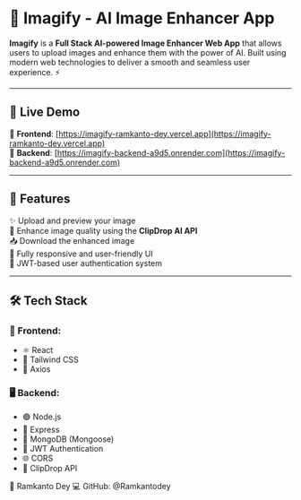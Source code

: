 # 🌟 Imagify - AI Image Enhancer App

**Imagify** is a **Full Stack AI-powered Image Enhancer Web App** that allows users to upload images and enhance them with the power of AI. Built using modern web technologies to deliver a smooth and seamless user experience. ⚡

---

## 🚀 Live Demo

🔗 **Frontend**: [https://imagify-ramkanto-dey.vercel.app](https://imagify-ramkanto-dey.vercel.app)  
🔗 **Backend**: [https://imagify-backend-a9d5.onrender.com](https://imagify-backend-a9d5.onrender.com)

---

## 📸 Features

✨ Upload and preview your image  
🤖 Enhance image quality using the **ClipDrop AI API**  
📥 Download the enhanced image  
📱 Fully responsive and user-friendly UI  
🔐 JWT-based user authentication system

---

## 🛠️ Tech Stack

### 🧩 Frontend:
- ⚛️ React  
- 🎨 Tailwind CSS  
- 🔗 Axios  

### 🖥️ Backend:
- 🟢 Node.js  
- 🚂 Express  
- 🍃 MongoDB (Mongoose)  
- 🔐 JWT Authentication  
- 🌐 CORS  
- 🧠 ClipDrop API

👤 Ramkanto Dey
💻 GitHub: @Ramkantodey

